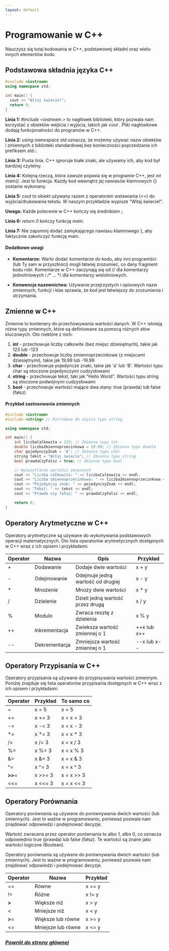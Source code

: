 ```yaml
---
layout: default
---
```


# Programowanie w C++
Nauczysz się tutaj kodowania w C++, podstawowej składni oraz wielu innych elementów kodu 
## Podstawowa składnia języka C++

```cpp
#include <iostream>
using namespace std;

int main() {
  cout << "Witaj świecie!";
  return 0;
}
```
**Linia 1:** _#include <iostream.>_ to nagłówek biblioteki, który pozwala nam korzystać z obiektów wejścia i wyjścia, takich jak _cout_ . Pliki nagłówkowe dodają funkcjonalności do programów w C++.

**Linia 2:** _using namespace std_ oznacza, że możemy używać nazw obiektów i zmiennych z biblioteki standardowej bez konieczności poprzedzania ich prefiksem _std::_.

**Linia 3:** Pusta linia. C++ ignoruje białe znaki, ale używamy ich, aby kod był bardziej czytelny.

**Linia 4:** Kolejną rzeczą, która zawsze pojawia się w programie C++, jest _int main()_. Jest to funkcja. Każdy kod wewnątrz jej nawiasów klamrowych {} zostanie wykonany.

**Linia 5:** _cout_ to obiekt używany razem z operatorem wstawiania (<<) do wyjścia/drukowania tekstu. W naszym przykładzie wypisze "Witaj świecie!".

**Uwaga:** Każde polecenie w C++ kończy się średnikiem ;.

**Linia 6:** _return 0_ kończy funkcję _main_.

**Linia 7:** Nie zapomnij dodać zamykającego nawiasu klamrowego }, aby faktycznie zakończyć funkcję _main_.

#### Dodatkowe uwagi
- **Komentarze:** Warto dodać komentarze do kodu, aby inni programiści (lub Ty sam w przyszłości) mogli łatwiej zrozumieć, co dany fragment kodu robi. Komentarze w C++ zaczynają się od // dla komentarzy jednoliniowych i /* ... */ dla komentarzy wieloliniowych.

- **Konwencje nazewnictwa:** Używanie przejrzystych i opisowych nazw zmiennych, funkcji i klas sprawia, że kod jest łatwiejszy do zrozumienia i utrzymania.

## Zmienne w C++
Zmienne to kontenery do przechowywania wartości danych. W C++ istnieją różne typy zmiennych, które są definiowane za pomocą różnych słów kluczowych. Oto niektóre z nich:
1. **int** - przechowuje liczby całkowite (bez miejsc dziesiętnych), takie jak 123 lub -123
2. **double** - przechowuje liczby zmiennoprzecinkowe (z miejscami dziesiętnymi), takie jak 19.99 lub -19.99
3. **char** - przechowuje pojedyncze znaki, takie jak 'a' lub 'B'. Wartości typu char są otoczone pojedynczymi cudzysłowami
4. **string** - przechowuje tekst, taki jak "Hello World". Wartości typu string są otoczone podwójnymi cudzysłowami
5. **bool** - przechowuje wartości mające dwa stany: true (prawda) lub false (fałsz)

#### Przykład zastosowania zmiennych

```cpp
#include <iostream>
#include <string> // Potrzebne do użycia typu string

using namespace std;

int main() {
    int liczbaCalkowita = 123; // Zmienna typu int
    double liczbaZmiennoprzecinkowa = 19.99; // Zmienna typu double
    char pojedynczyZnak = 'A'; // Zmienna typu char
    string tekst = "Witaj świecie"; // Zmienna typu string
    bool prawdaCzyFalsz = true; // Zmienna typu bool

    // Wyświetlanie wartości zmiennych
    cout << "Liczba całkowita: " << liczbaCalkowita << endl;
    cout << "Liczba zmiennoprzecinkowa: " << liczbaZmiennoprzecinkowa << endl;
    cout << "Pojedynczy znak: " << pojedynczyZnak << endl;
    cout << "Tekst: " << tekst << endl;
    cout << "Prawda czy fałsz: " << prawdaCzyFalsz << endl;

    return 0;
}
```
## Operatory Arytmetyczne w C++
Operatory arytmetyczne są używane do wykonywania podstawowych operacji matematycznych. Oto lista operatorów arytmetycznych dostępnych w C++ wraz z ich opisem i przykładami:

| Operator | Nazwa         | Opis                              | Przykład    |
|----------|---------------|-----------------------------------|-------------|
| +        | Dodawanie     | Dodaje dwie wartości              | x + y       |
| -        | Odejmowanie   | Odejmuje jedną wartość od drugiej | x - y       |
| *        | Mnożenie      | Mnoży dwie wartości               | x * y       |
| /        | Dzielenie     | Dzieli jedną wartość przez drugą  | x / y       |
| %        | Modulo        | Zwraca resztę z dzielenia         | x % y       |
| ++       | Inkrementacja | Zwieksza wartość zmiennej o 1     | ++x lub x++ |
| --       | Dekrementacja | Zmniejsza wartość zmiennej o 1    | --x lub x-- |

## Operatory Przypisania w C++
Operatory przypisania są używane do przypisywania wartości zmiennym. Poniżej znajduje się lista operatorów przypisania dostępnych w C++ wraz z ich opisem i przykładami:


| Operator | Przykład  | 	To samo co |
|---------|-----------|-------------|
| =	      | x = 5	    | x = 5       |
| +=	     | x += 3	   | x = x + 3   |
| -=	     | x -= 3	   | x = x - 3   |
| *=	     | x *= 3	   | x = x * 3   |
| /=	     | x /= 3	   | x = x / 3   |
| %=	     | x %= 3	   | x = x % 3   |
| &=	     | x &= 3	   | x = x & 3   |
| ^=	     | x ^= 3	   | x = x ^ 3   |
| **>>**=     | 	x >>= 3  | 	x = x >> 3 |
| <<=     | 	x <<= 3	 | x = x << 3  |

## Operatory Porównania
Operatory porównania są używane do porównywania dwóch wartości (lub zmiennych). Jest to ważne w programowaniu, ponieważ pozwala nam znajdować odpowiedzi i podejmować decyzje.

Wartość zwracana przez operator porównania to albo 1, albo 0, co oznacza odpowiednio true (prawda) lub false (fałsz). Te wartości są znane jako wartości logiczne (Boolean).

Operatory porównania są używane do porównywania dwóch wartości (lub zmiennych). Jest to ważne w programowaniu, ponieważ pozwala nam znajdować odpowiedzi i podejmować decyzje.

| Operator | 	Nazwa	             | Przykład |
|----------|---------------------|----------|
| ==       | 	Równe	             | x == y   |
| !=	      | Różne	              | x != y   |
| **>**	       | Większe niż	        | x > y    |
| <	       | Mniejsze niż	       | x < y    |
| **>**=	      | Większe lub równe	  | x >= y   |
| <=	      | Mniejsze lub równe	 | x <= y   |


### _[Powrót do strony głównej](./index.html)_